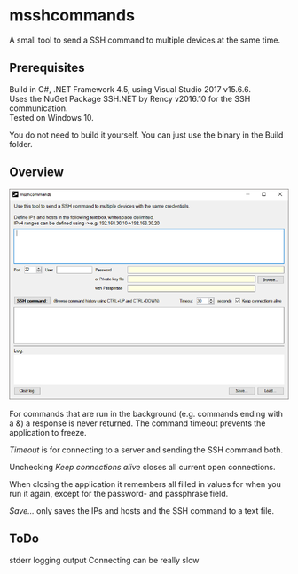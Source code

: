# msshcommands
A small tool to send a SSH command to multiple devices at the same time.

## Prerequisites
Build in C#, .NET Framework 4.5, using Visual Studio 2017 v15.6.6.    
Uses the NuGet Package SSH.NET by Rency v2016.10 for the SSH communication.  
Tested on Windows 10.

You do not need to build it yourself. You can just use the binary in the Build folder.

## Overview
![](msshcommands.png)

For commands that are run in the background (e.g. commands ending with a &) a response is never returned. The command timeout prevents the application to freeze.

*Timeout* is for connecting to a server and sending the SSH command both.

Unchecking *Keep connections alive* closes all current open connections.

When closing the application it remembers all filled in values for when you run it again, except for the password- and passphrase field.

*Save...* only saves the IPs and hosts and the SSH command to a text file.

## ToDo
stderr logging output
Connecting can be really slow
